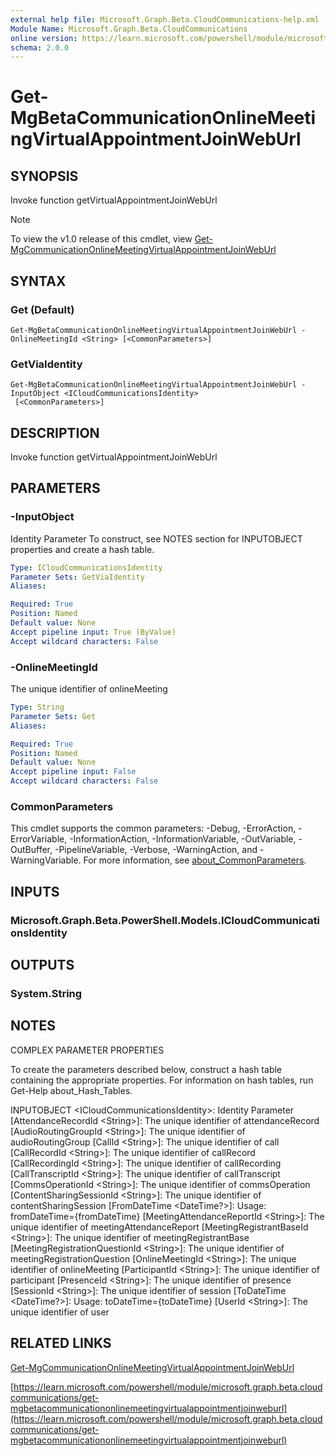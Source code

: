 ```yaml
---
external help file: Microsoft.Graph.Beta.CloudCommunications-help.xml
Module Name: Microsoft.Graph.Beta.CloudCommunications
online version: https://learn.microsoft.com/powershell/module/microsoft.graph.beta.cloudcommunications/get-mgbetacommunicationonlinemeetingvirtualappointmentjoinweburl
schema: 2.0.0
---
```


# Get-MgBetaCommunicationOnlineMeetingVirtualAppointmentJoinWebUrl

## SYNOPSIS
Invoke function getVirtualAppointmentJoinWebUrl

> [!NOTE]
> To view the v1.0 release of this cmdlet, view [Get-MgCommunicationOnlineMeetingVirtualAppointmentJoinWebUrl](/powershell/module/Microsoft.Graph.CloudCommunications/Get-MgCommunicationOnlineMeetingVirtualAppointmentJoinWebUrl?view=graph-powershell-1.0)

## SYNTAX

### Get (Default)
```
Get-MgBetaCommunicationOnlineMeetingVirtualAppointmentJoinWebUrl -OnlineMeetingId <String> [<CommonParameters>]
```

### GetViaIdentity
```
Get-MgBetaCommunicationOnlineMeetingVirtualAppointmentJoinWebUrl -InputObject <ICloudCommunicationsIdentity>
 [<CommonParameters>]
```

## DESCRIPTION
Invoke function getVirtualAppointmentJoinWebUrl

## PARAMETERS

### -InputObject
Identity Parameter
To construct, see NOTES section for INPUTOBJECT properties and create a hash table.

```yaml
Type: ICloudCommunicationsIdentity
Parameter Sets: GetViaIdentity
Aliases:

Required: True
Position: Named
Default value: None
Accept pipeline input: True (ByValue)
Accept wildcard characters: False
```

### -OnlineMeetingId
The unique identifier of onlineMeeting

```yaml
Type: String
Parameter Sets: Get
Aliases:

Required: True
Position: Named
Default value: None
Accept pipeline input: False
Accept wildcard characters: False
```

### CommonParameters
This cmdlet supports the common parameters: -Debug, -ErrorAction, -ErrorVariable, -InformationAction, -InformationVariable, -OutVariable, -OutBuffer, -PipelineVariable, -Verbose, -WarningAction, and -WarningVariable. For more information, see [about_CommonParameters](http://go.microsoft.com/fwlink/?LinkID=113216).

## INPUTS

### Microsoft.Graph.Beta.PowerShell.Models.ICloudCommunicationsIdentity
## OUTPUTS

### System.String
## NOTES
COMPLEX PARAMETER PROPERTIES

To create the parameters described below, construct a hash table containing the appropriate properties.
For information on hash tables, run Get-Help about_Hash_Tables.

INPUTOBJECT \<ICloudCommunicationsIdentity\>: Identity Parameter
  \[AttendanceRecordId \<String\>\]: The unique identifier of attendanceRecord
  \[AudioRoutingGroupId \<String\>\]: The unique identifier of audioRoutingGroup
  \[CallId \<String\>\]: The unique identifier of call
  \[CallRecordId \<String\>\]: The unique identifier of callRecord
  \[CallRecordingId \<String\>\]: The unique identifier of callRecording
  \[CallTranscriptId \<String\>\]: The unique identifier of callTranscript
  \[CommsOperationId \<String\>\]: The unique identifier of commsOperation
  \[ContentSharingSessionId \<String\>\]: The unique identifier of contentSharingSession
  \[FromDateTime \<DateTime?\>\]: Usage: fromDateTime={fromDateTime}
  \[MeetingAttendanceReportId \<String\>\]: The unique identifier of meetingAttendanceReport
  \[MeetingRegistrantBaseId \<String\>\]: The unique identifier of meetingRegistrantBase
  \[MeetingRegistrationQuestionId \<String\>\]: The unique identifier of meetingRegistrationQuestion
  \[OnlineMeetingId \<String\>\]: The unique identifier of onlineMeeting
  \[ParticipantId \<String\>\]: The unique identifier of participant
  \[PresenceId \<String\>\]: The unique identifier of presence
  \[SessionId \<String\>\]: The unique identifier of session
  \[ToDateTime \<DateTime?\>\]: Usage: toDateTime={toDateTime}
  \[UserId \<String\>\]: The unique identifier of user

## RELATED LINKS
[Get-MgCommunicationOnlineMeetingVirtualAppointmentJoinWebUrl](/powershell/module/Microsoft.Graph.CloudCommunications/Get-MgCommunicationOnlineMeetingVirtualAppointmentJoinWebUrl?view=graph-powershell-1.0)

[https://learn.microsoft.com/powershell/module/microsoft.graph.beta.cloudcommunications/get-mgbetacommunicationonlinemeetingvirtualappointmentjoinweburl](https://learn.microsoft.com/powershell/module/microsoft.graph.beta.cloudcommunications/get-mgbetacommunicationonlinemeetingvirtualappointmentjoinweburl)



